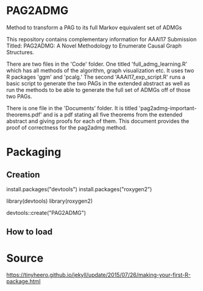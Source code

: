 # PAG2ADMG
Method to transform a PAG to its full Markov equivalent set of ADMGs

This repository contains complementary information for AAAI17 Submission Titled: PAG2ADMG: A Novel Methodology to Enumerate Causal Graph Structures.

There are two files in the 'Code' folder. One titled 'full_admg_learning.R' which has all methods of the algorithm, graph visualization etc. It uses two R packages 'ggm' and 'pcalg.' The second 'AAAI17_exp_script.R' runs a basic script to generate the two PAGs in the extended abstract as well as run the methods to be able to generate the full set of ADMGs off of those two PAGs.

There is one file in the 'Documents' folder. It is titled 'pag2admg-important-theorems.pdf' and is a pdf stating all five theorems from the extended abstract and giving proofs for each of them. This document provides the proof of correctness for the pag2admg method.

# Packaging
## Creation
install.packages("devtools")
install.packages("roxygen2")

library(devtools)
library(roxygen2)

devtools::create("PAG2ADMG")

## How to load

# Source
https://tinyheero.github.io/jekyll/update/2015/07/26/making-your-first-R-package.html